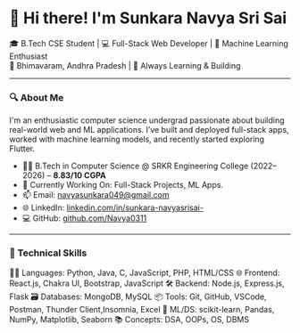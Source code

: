 # 👋 Hi there! I'm Sunkara Navya Sri Sai

🎓 B.Tech CSE Student | 💻 Full-Stack Web Developer | 🤖 Machine Learning Enthusiast  
📍 Bhimavaram, Andhra Pradesh | 🌱 Always Learning & Building

---

### 🔍 About Me

I'm an enthusiastic computer science undergrad passionate about building real-world web and ML applications. I’ve built and deployed full-stack apps, worked with machine learning models, and recently started exploring Flutter.

- 👩‍🎓 B.Tech in Computer Science @ SRKR Engineering College (2022–2026) – **8.83/10 CGPA**
- 🔭 Currently Working On: Full-Stack Projects, ML Apps.
- 📫 Email: [navyasunkara049@gmail.com](mailto:navyasunkara049@gmail.com)
- 🌐 LinkedIn: [linkedin.com/in/sunkara-navyasrisai-](https://www.linkedin.com/in/sunkara-navyasrisai-)
- 💻 GitHub: [github.com/Navya0311](https://github.com/Navya0311)

---

### 🧠 Technical Skills

🧑‍💻 Languages:        Python, Java, C, JavaScript, PHP, HTML/CSS
🌐 Frontend:         React.js, Chakra UI, Bootstrap, JavaScript
🛠️ Backend:          Node.js, Express.js, Flask
🗃️ Databases:        MongoDB, MySQL
📦 Tools:            Git, GitHub, VSCode, Postman, Thunder Client,Insomnia, Excel
🧪 ML/DS:            scikit-learn, Pandas, NumPy, Matplotlib, Seaborn
📚 Concepts:         DSA, OOPs, OS, DBMS
